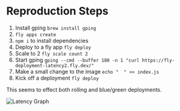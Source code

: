 # Reproduction Steps

1. Install gping `brew install gping`
2. `fly apps create`
2. `npm i` to install dependencies
2. Deploy to a fly app `fly deploy`
3. Scale to 2 `fly scale count 2`
4. Start gping `gping --cmd --buffer 180 -n 1 "curl https://fly-deployment-latency2.fly.dev/"`
5. Make a small change to the image `echo "  " >> index.js`
6. Kick off a deployment `fly deploy`

This seems to effect both rolling and blue/green deployments.

![Latency Graph](graph.png)
